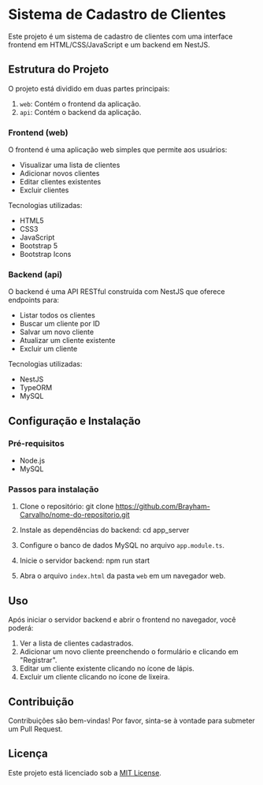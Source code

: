 # Sistema de Cadastro de Clientes

Este projeto é um sistema de cadastro de clientes com uma interface frontend em HTML/CSS/JavaScript e um backend em NestJS.

## Estrutura do Projeto

O projeto está dividido em duas partes principais:

1. `web`: Contém o frontend da aplicação.
2. `api`: Contém o backend da aplicação.

### Frontend (web)

O frontend é uma aplicação web simples que permite aos usuários:

- Visualizar uma lista de clientes
- Adicionar novos clientes
- Editar clientes existentes
- Excluir clientes

Tecnologias utilizadas:
- HTML5
- CSS3
- JavaScript
- Bootstrap 5
- Bootstrap Icons

### Backend (api)

O backend é uma API RESTful construída com NestJS que oferece endpoints para:

- Listar todos os clientes
- Buscar um cliente por ID
- Salvar um novo cliente
- Atualizar um cliente existente
- Excluir um cliente

Tecnologias utilizadas:
- NestJS
- TypeORM
- MySQL

## Configuração e Instalação

### Pré-requisitos

- Node.js
- MySQL

### Passos para instalação

1. Clone o repositório:
git clone https://github.com/Brayham-Carvalho/nome-do-repositorio.git

2. Instale as dependências do backend:
cd app_server

3. Configure o banco de dados MySQL no arquivo `app.module.ts`.

4. Inicie o servidor backend:
npm run start

5. Abra o arquivo `index.html` da pasta `web` em um navegador web.

## Uso

Após iniciar o servidor backend e abrir o frontend no navegador, você poderá:

1. Ver a lista de clientes cadastrados.
2. Adicionar um novo cliente preenchendo o formulário e clicando em "Registrar".
3. Editar um cliente existente clicando no ícone de lápis.
4. Excluir um cliente clicando no ícone de lixeira.

## Contribuição

Contribuições são bem-vindas! Por favor, sinta-se à vontade para submeter um Pull Request.

## Licença

Este projeto está licenciado sob a [MIT License](https://opensource.org/licenses/MIT).
